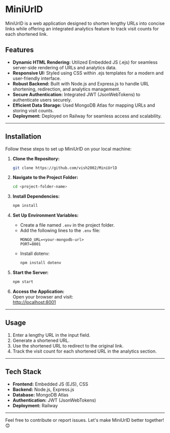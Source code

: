# MiniUrlD  

MiniUrlD is a web application designed to shorten lengthy URLs into concise links while offering an integrated analytics feature to track visit counts for each shortened link.  

## Features  
- **Dynamic HTML Rendering:** Utilized Embedded JS (.ejs) for seamless server-side rendering of URLs and analytics data.  
- **Responsive UI:** Styled using CSS within .ejs templates for a modern and user-friendly interface.  
- **Robust Backend:** Built with Node.js and Express.js to handle URL shortening, redirection, and analytics management.  
- **Secure Authentication:** Integrated JWT (JsonWebTokens) to authenticate users securely.  
- **Efficient Data Storage:** Used MongoDB Atlas for mapping URLs and storing visit counts.  
- **Deployment:** Deployed on Railway for seamless access and scalability.  

---

## Installation  

Follow these steps to set up MiniUrlD on your local machine:  

1. **Clone the Repository:**  
   ```bash  
   git clone https://github.com/vish2002/MiniUrlD
   ```  

2. **Navigate to the Project Folder:**  
   ```bash  
   cd <project-folder-name>  
   ```  

3. **Install Dependencies:**  
   ```bash  
   npm install  
   ```  

4. **Set Up Environment Variables:**  
   - Create a file named `.env` in the project folder.  
   - Add the following lines to the `.env` file:  
     ```env  
     MONGO_URL=<your-mongodb-url>  
     PORT=8001  
     ```  
   - Install dotenv:  
     ```bash  
     npm install dotenv  
     ```  

5. **Start the Server:**  
   ```bash  
   npm start  
   ```  

6. **Access the Application:**  
   Open your browser and visit:  
   [http://localhost:8001](http://localhost:8001)  

---

## Usage  

1. Enter a lengthy URL in the input field.  
2. Generate a shortened URL.  
3. Use the shortened URL to redirect to the original link.  
4. Track the visit count for each shortened URL in the analytics section.  

---

## Tech Stack  

- **Frontend:** Embedded JS (EJS), CSS  
- **Backend:** Node.js, Express.js  
- **Database:** MongoDB Atlas  
- **Authentication:** JWT (JsonWebTokens)  
- **Deployment:** Railway  

---

Feel free to contribute or report issues. Let's make MiniUrlD better together! 😊  
